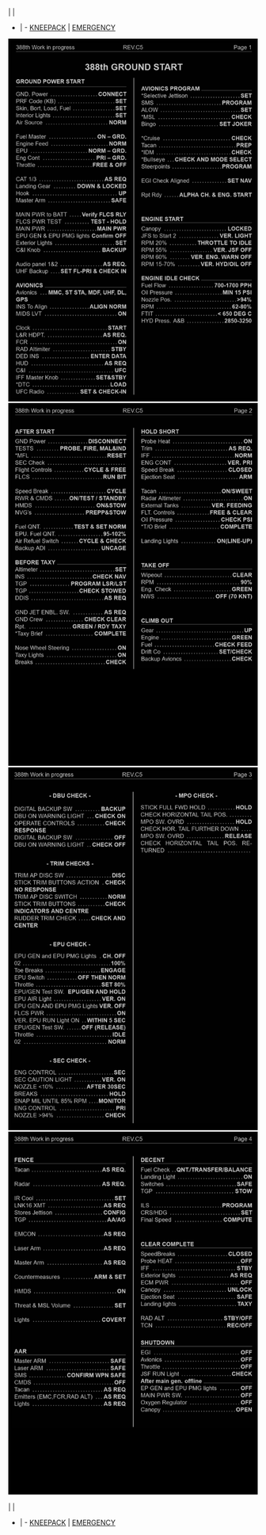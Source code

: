 |  | 
- | - 
[KNEEPACK](/VIPER/388KNEE11.pdf) | [EMERGENCY](/VIPER/EMERG191221.pdf)

![A10](/VIPER/A10.png)
![A20](/VIPER/A20.png)
![A30](/VIPER/A30.png)
![A40](/VIPER/A40.png)

 |  | 
- | - 
[KNEEPACK](/VIPER/388KNEE11.pdf) | [EMERGENCY](/VIPER/EMERG191221.pdf)